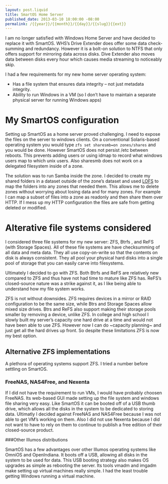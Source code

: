 ```yaml
---
layout: post.liquid
title: SmartOS Home Server
published_date: 2013-03-10 18:00:00 -08:00
permalink: /{{year}}/{{month}}/{{day}}/{{slug}}{{ext}}
---
```


I am no longer satisfied with Windows Home Server and have decided to replace it with SmartOS.  WHS’s Drive Extender does offer some data check-summing and redundancy.  However it is a bolt-on solution to NTFS that only offers support for mirroring data across disks.  Dive Extender also moves data between disks every hour which causes media streaming to noticeably skip.

I had a few requirements for my new home server operating system:
  * Has a file system that ensures data integrity – not just metadata integrity.
  * Ability to run Windows in a VM (so I don’t have to maintain a separate physical server for running Windows apps)

# My SmartOS configuration

Setting up SmartOS as a home server proved challenging. I need to expose the files on the server to windows clients.  On a conventional Solaris-based operating system you would type `zfs set sharesmb=on zones/shares` and you would be done.  However SmartOS does not persist /etc between reboots.  This prevents adding users or using idmap to record what windows users map to which unix users.  Also sharesmb does not work on a delegated filesystem inside of a zone.

The solution was to run Samba inside the zone.  I decided to create my shared folders in a dataset outside of the zone’s dataset and used [LOFS](https://illumos.org/man/7FS/lofs) to map the folders into any zones that needed them.  This allows me to delete zones without worrying about losing data and for many zones. For example I can map a subset of files into a zone as readonly and then share them over HTTP.  If I mess up my HTTP configuration the files are safe from getting deleted or modified.

# Alterative file systems considered

I considered three file systems for my new server: ZFS, Btrfs , and ReFS (with Storage Spaces).  All of these file systems are have checksumming of all data and meta data.  They all use copy-on-write so that the contents on disk is always consistent.  They all pool your physical hard disks into a single pool of storage that you can easily carve into filesystems.

Ultimately I decided to go with ZFS.  Both Btrfs and ReFS are relatively new compared to ZFS and thus have not had time to mature like ZFS has.  ReFS’s closed-source nature was a strike against it, as I like being able to understand how my file system works.

ZFS is not without downsides.  ZFS requires devices in a mirror or RAID configuration to be the same size, while Btrs and Storage Spaces allow mixed size drives.  Btrs and ReFS also support making their storage pools smaller by removing a device, unlike ZFS.  In college and high school I slowly built my server’s capacity one hard drive at a time and would not have been able to use ZFS.  However now I can do ~capacity planning~ and just get all the hard drives up front.  So despite these limitations ZFS is now my best option.

## Alternative ZFS implementations
A plethora of operating systems support ZFS.  I tried a number before settling on SmartOS.

### FreeNAS, NAS4Free, and Nexenta

If I did not have the requirement to run VMs, I would have probably choosen FreeNAS.  Its web-based GUI made setting up the file system and windows file sharing very easy. Like SmartOS it can be booted off of a USB thumb drive, which allows all the disks in the system to be dedicated to storing data.  Ultimatly I decided against FreeNAS and NAS4Free because I was not able to get VM’s working on them.  Also I did not use Nexenta because I did not want to have to rely on them to continue to publish a free edition of their closed-source product.

###Other Illumos distributions

SmartOS has a few advantages over other Illumos operating systems like OmniOS and OpenIndiana.  It boots off a USB, allowing all disks in the system to be used for data.  This USB booting strategy also makes OS upgrades as simple as rebooting the server.  Its tools vmadm and imgadm make setting up virtual machines really simple.  I had the least trouble getting Windows running a virtual machine.
